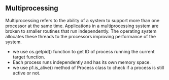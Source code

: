 <body>
  <h2>Multiprocessing</h2>  
  <p>Multiprocessing refers to the ability of a system to support more than one processor at the same time. Applications in a multiprocessing system are broken to smaller routines that run independently. The operating system allocates these threads to the processors improving performance of the system.</p>
  <ul>
  <li>we use os.getpid() function to get ID of process running the current target function.</li>
  <li>Each process runs independently and has its own memory space.</li>
   <li>we use p1.is_alive() method of Process class to check if a process is still active or not.</li>
 </body>
